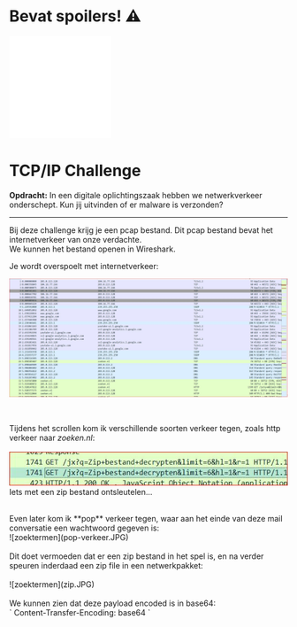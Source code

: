 # **Bevat spoilers!** ⚠️ 

![tcpip-logo](tcpipsvg.svg) 
# TCP/IP Challenge 

**Opdracht:**
In een digitale oplichtingszaak hebben we netwerkverkeer onderschept. Kun jij uitvinden of er malware is verzonden?

<hr>

Bij deze challenge krijg je een pcap bestand. Dit pcap bestand bevat het internetverkeer van onze verdachte.<br> We kunnen het bestand openen in Wireshark.
<br>

Je wordt overspoelt met internetverkeer:
<br>

![netwerk-dump](wireshark.JPG) 

<br>

Tijdens het scrollen kom ik verschillende soorten verkeer tegen, zoals http verkeer naar *zoeken.nl*:
<br><br>
![zoektermen](zoektermen.JPG) 
<br>
Iets met een zip bestand ontsleutelen...
<br> 

<br>
Even later kom ik **pop** verkeer tegen, waar aan het einde van deze mail conversatie een wachtwoord gegeven is:
<br>
![zoektermen](pop-verkeer.JPG) 
<br><br>
Dit doet vermoeden dat er een zip bestand in het spel is, en na verder speuren inderdaad een zip file in een netwerkpakket:
<br><br>
![zoektermen](zip.JPG) 
<br><br>
We kunnen zien dat deze payload encoded is in base64:
<br>
`
Content-Transfer-Encoding: base64
`

